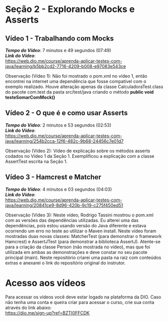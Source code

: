 # Seção 2 - Explorando Mocks e Asserts

## Vídeo 1 - Trabalhando com Mocks
***Tempo do Vídeo***: 7 minutos e 49 segundos (07:49) <br>
***Link do Vídeo***: <br>
https://web.dio.me/course/aprenda-aplicar-testes-com-java/learning/b5bb2cd2-7716-4209-b008-e97083e543ce

Observação (Vídeo 1): Não foi mostrado o pom.xml no vídeo 1, então encontrei na internet uma dependência que fosse compatível com o exemplo realizado. Houve alteração apenas da classe CalculadoraTest.class do pacote com.test da pasta src/test/java criando o método **public void testeSomarComMock()**

## Vídeo 2 - O que é e como usar Asserts
***Tempo do Vídeo***: 2 minutos e 53 segundos (02:53) <br>
***Link do Vídeo***: <br>
https://web.dio.me/course/aprenda-aplicar-testes-com-java/learning/254b2cca-12f6-482c-9b68-24456c7e01d7

Observação (Vídeo 2): Vídeo de explicação sobre os métodos asserts codados no Vídeo 1 da Seção 1. Exemplificou a explicação com a classe AssertTest escrita na Seção 1.

## Vídeo 3 - Hamcrest e Matcher
***Tempo do Vídeo***: 4 minutos e 03 segundos (04:03) <br>
***Link do Vídeo***: <br>
https://web.dio.me/course/aprenda-aplicar-testes-com-java/learning/20841ce9-8d96-420b-9c19-c275f450ed51

Observação (Vídeo 3): Neste vídeo, Rodrigo Tassini mostrou o pom.xml com as versões das dependências utilizadas. Eu alterei uma das dependências, pois estou usando versão do Java diferente e estava ocorrendo um erro no teste ao utilizar o Maven install. Neste vídeo foram mostradas duas novas classes: MatcherTest (para demonstrar o framework Hamcrest) e AssertJTest (para demonstrar a biblioteca AssertJ). Atente-se para a criação da classe Person (não mostrada no vídeo), mas que foi utilizada em ambas as demonstrações e deve constar no seu pacote principal (main). Neste repositório criarei uma pasta na raiz com conteúdos extras e anexarei o link do repositório original do instrutor. 


# Acesso aos vídeos

Para acessar os vídeos você deve estar logado na plataforma da DIO.
Caso não tenha uma conta e queira criar para acessar o curso, crie sua conta através do link abaixo: <br>
https://dio.me/sign-up?ref=BZTI0FFCDK
